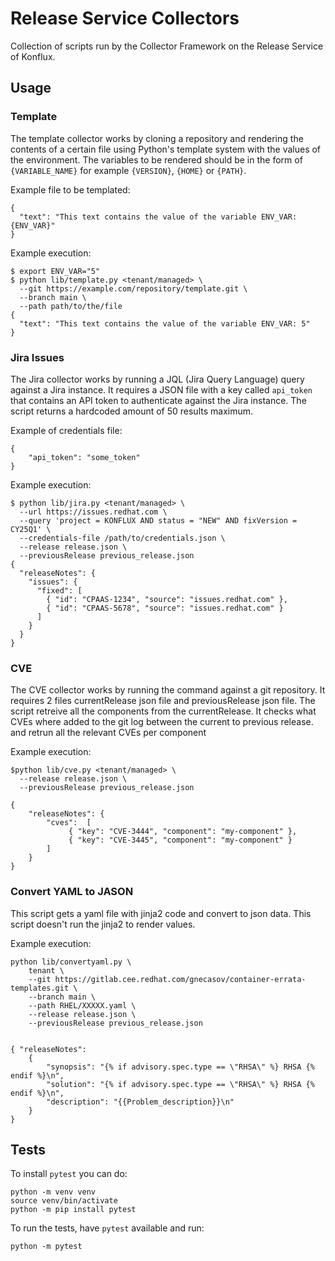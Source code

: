 # Release Service Collectors

Collection of scripts run by the Collector Framework on the Release Service of Konflux.

## Usage

### Template

The template collector works by cloning a repository and rendering the contents of a certain
file using Python's template system with the values of the environment. The variables to be rendered
should be in the form of `{VARIABLE_NAME}` for example `{VERSION}`, `{HOME}` or `{PATH}`.

Example file to be templated:
```
{
  "text": "This text contains the value of the variable ENV_VAR: {ENV_VAR}"
}
```

Example execution:
```
$ export ENV_VAR="5"
$ python lib/template.py <tenant/managed> \
  --git https://example.com/repository/template.git \
  --branch main \
  --path path/to/the/file
{
  "text": "This text contains the value of the variable ENV_VAR: 5"
}
```

### Jira Issues

The Jira collector works by running a JQL (Jira Query Language) query against a Jira instance. It
requires a JSON file with a key called `api_token` that contains an API token to authenticate
against the Jira instance. The script returns a hardcoded amount of 50 results maximum.

Example of credentials file:
```
{
    "api_token": "some_token"
}
```

Example execution:
```
$ python lib/jira.py <tenant/managed> \
  --url https://issues.redhat.com \
  --query 'project = KONFLUX AND status = "NEW" AND fixVersion = CY25Q1' \
  --credentials-file /path/to/credentials.json \
  --release release.json \
  --previousRelease previous_release.json 
{
  "releaseNotes": {
    "issues": {
      "fixed": [
        { "id": "CPAAS-1234", "source": "issues.redhat.com" },
        { "id": "CPAAS-5678", "source": "issues.redhat.com" }
      ]
    }
  }
}

```

### CVE

The CVE collector works by running the command against a git repository.
It requires 2 files currentRelease json file and previousRelease json file.
The script retreive all the components from the currentRelease.
It checks what CVEs where added to the git log between the current to previous release.
and retrun all the relevant CVEs per component

Example execution:
```
$python lib/cve.py <tenant/managed> \
  --release release.json \
  --previousRelease previous_release.json

{
    "releaseNotes": {
        "cves":  [
             { "key": "CVE-3444", "component": "my-component" },
             { "key": "CVE-3445", "component": "my-component" }
        ]
    }
}
```

### Convert YAML to JASON

This script gets a yaml file with jinja2 code and convert to json data.
This script doesn't run the jinja2 to render values.

Example execution:
```
python lib/convertyaml.py \
    tenant \
    --git https://gitlab.cee.redhat.com/gnecasov/container-errata-templates.git \
    --branch main \
    --path RHEL/XXXXX.yaml \
    --release release.json \
    --previousRelease previous_release.json 


{ "releaseNotes":
    {
        "synopsis": "{% if advisory.spec.type == \"RHSA\" %} RHSA {% endif %}\n", 
        "solution": "{% if advisory.spec.type == \"RHSA\" %} RHSA {% endif %}\n",
        "description": "{{Problem_description}}\n"
    }
}

```


## Tests

To install `pytest` you can do:

```
python -m venv venv
source venv/bin/activate
python -m pip install pytest
```

To run the tests, have `pytest` available and run:

```
python -m pytest
```

